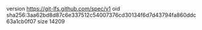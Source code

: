 version https://git-lfs.github.com/spec/v1
oid sha256:3aa62bd8d87c6e337512c54007376cd30134f6d7d43794fa860ddc63a1cb0f07
size 14209
